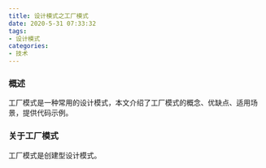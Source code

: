 ```yaml
---
title: 设计模式之工厂模式
date: 2020-5-31 07:33:32
tags:
- 设计模式
categories:
- 技术
---
```


### 概述

工厂模式是一种常用的设计模式，本文介绍了工厂模式的概念、优缺点、适用场景，提供代码示例。



### 关于工厂模式

工厂模式是创建型设计模式。

<!-- more -->